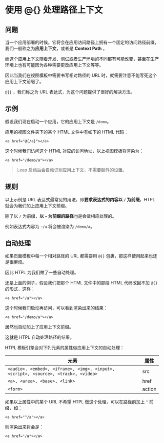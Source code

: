 # 使用 @{} 处理路径上下文

## 问题

当一个应用部署的时候，它将会在应用访问路径上拥有一个固定的访问路径前缀，我们一般称之为**应用上下文**，或者是 **Context Path** 。

而这个应用上下文随着开发、测试或者生产环境的不同都有可能改变，甚至在生产环境上也有可能因为各种需要更改应用上下文等等。

因此当我们在视图模板中需要书写相对路径的 URL 时，就需要注意不能写死这个应用上下文前缀了。

`@{}` ，我们称之为 URL 表达式，为这个问题提供了很好的解决方法。

## 示例

假设我们现在启动一个应用，它的应用上下文是 `/demo`。

应用的视图文件夹下的某个 HTML 文件中有如下的 HTML 代码：

```
<a href="@{/a}"></a>
```

这个时候我们访问这个 HTML 对应的访问地址，以上视图模板将渲染为：

```
<a href="/demo/a"></a>
```

> Leap 启动后会自动识别应用上下文，不需要额外的设置。

## 规则

以上示例是 URL 表达式最常见的用法，即**要求表达式的内容以 `/` 为前缀**，HTPL 就会为我们加上应用上下文前缀。

除了以 `/` 为前缀，**以 `~` 为前缀的路径**也是会做相应处理的。

例如表达式内容为 `~/a` 将会被渲染为 `/demo/a`。

## 自动处理

如果页面模板中每一个相对路径的 URL 都需要用 `@{}` 包裹，那这样使用起来也还是很麻烦。

因此 HTPL 为我们做了一些自动处理。

还是上面的例子，假设我们把那个 HTML 文件中的那段 HTML 代码改回不加 `@{}` 的形式，这样：

```
<a href="/a"></a>
```

这个时候我们启动再访问，可以看到渲染出来的结果：

```
<a href="/demo/a"></a>
```

居然也自动加上了应用上下文前缀。

这就是 HTPL 自动处理路径的结果。

HTPL 模板引擎会对下列元素的属性做应用上下文的自动处理：

| 元素 | 属性 |
| ---- | ---- |
| `<audio>, <embed>, <iframe>, <img>, <input>, <script>, <source>, <track>, <video>` | src |
| `<a>, <area>, <base>, <link>` | href
| `<form>` | action |

如果以上属性中的某个 URL 不希望 HTPL 做这个处理，可以在路径前加上 `^` 前缀，如：

```
<a href="^/a"></a>
```

则渲染出来将会是：

```
<a href="/a"></a>
```